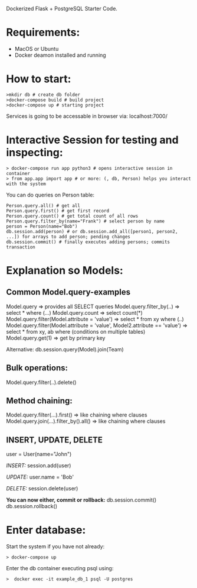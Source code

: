 Dockerized Flask + PostgreSQL Starter Code.

# Requirements:
* MacOS or Ubuntu
* Docker deamon installed and running

# How to start:

```
>mkdir db # create db folder
>docker-compose build # build project
>docker-compose up # starting project
```


Services is going to be accessable in browser via: localhost:7000/


# Interactive Session for testing and inspecting:

```
> docker-compose run app python3 # opens interactive session in container
> from app.app import app # or more: (, db, Person) helps you interact with the system
```

You can do queries on Person table:

```
Person.query.all() # get all
Person.query.first() # get first record
Person.query.count() # get total count of all rows
Person.query.filter_by(name="Frank") # select person by name
person = Person(name="Bob")
db.session.add(person) # or db.session.add_all([person1, person2, ...]) for arrays to add person; pending changes
db.session.commit() # finally executes adding persons; commits transaction
```

# Explanation so Models:

## Common Model.query-examples
Model.query => provides all SELECT queries
Model.query.filter_by(..) => select * where (...)
Model.query.count => select count(*)
Model.query.filter(Model.attribute = 'value') => select * from xy where (..)
Model.query.filter(Model.attribute = 'value', Model2.attribute == 'value') => select * from xy, ab where (conditions on multiple tables)
Model.query.get(1) => get by primary key

Alternative: db.session.query(Model).join(Team)

## Bulk operations:
Model.query.filter(..).delete()

## Method chaining:
Model.query.filter(...).first() => like chaining where clauses
Model.query.join(...).filter_by().all() => like chaining where clauses

## INSERT, UPDATE, DELETE

user = User(name="John")

*INSERT:*
session.add(user)

*UPDATE:*
user.name = 'Bob'

*DELETE:*
session.delete(user)

**You can now either, commit or rollback:**
db.session.commit()
db.session.rollback()


# Enter database:

Start the system if you have not already:

```
> docker-compose up
```

Enter the db container executing psql using:

```
>  docker exec -it example_db_1 psql -U postgres
```
